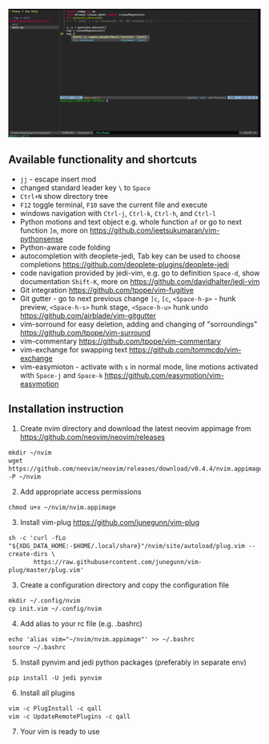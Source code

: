 
![alt text](screen.png)

## Available functionality and shortcuts

- `jj` - escape insert mod
- changed standard leader key `\` to `Space`
- `Ctrl+N` show directory tree
- `F12` toggle terminal, `F10` save the current file and execute
- windows navigation with `Ctrl-j`, `Ctrl-k`, `Ctrl-h`, and `Ctrl-l`
- Python motions and text object e.g. whole function `af` or go to next function `]m`, more on https://github.com/jeetsukumaran/vim-pythonsense
- Python-aware code folding
- autocompletion with deoplete-jedi, Tab key can be used to choose completions https://github.com/deoplete-plugins/deoplete-jedi 
- code navigation provided by jedi-vim, e.g. go to definition `Space-d`, show documentation `Shift-K`, more on 
https://github.com/davidhalter/jedi-vim
- Git integration https://github.com/tpope/vim-fugitive
- Git gutter - go to next previous change `]c`, `[c`, `<Space-h-p>` - hunk preview, `<Space-h-s>` hunk stage, `<Space-h-u>` hunk undo https://github.com/airblade/vim-gitgutter
- vim-sorround for easy deletion, adding and changing of "sorroundings"  https://github.com/tpope/vim-surround
- vim-commentary https://github.com/tpope/vim-commentary
- vim-exchange for swapping text https://github.com/tommcdo/vim-exchange
- vim-easymioton - activate with `s` in normal mode, line motions activated with `Space-j` and `Space-k` https://github.com/easymotion/vim-easymotion


## Installation instruction

1. Create nvim directory and download the latest neovim appimage from https://github.com/neovim/neovim/releases

```
mkdir ~/nvim
wget https://github.com/neovim/neovim/releases/download/v0.4.4/nvim.appimage -P ~/nvim
```
2. Add appropriate access permissions
```
chmod u+x ~/nvim/nvim.appimage
```
3. Install vim-plug https://github.com/junegunn/vim-plug

```
sh -c 'curl -fLo "${XDG_DATA_HOME:-$HOME/.local/share}"/nvim/site/autoload/plug.vim --create-dirs \
       https://raw.githubusercontent.com/junegunn/vim-plug/master/plug.vim'
```
3. Create a configuration directory and copy the configuration file
   
```
mkdir ~/.config/nvim
cp init.vim ~/.config/nvim
```
4. Add alias to your rc file (e.g. .bashrc)

```
echo 'alias vim="~/nvim/nvim.appimage"' >> ~/.bashrc
source ~/.bashrc
```
5. Install pynvim and jedi python packages (preferably in separate env)
```
pip install -U jedi pynvim
```
6. Install all plugins
```
vim -c PlugInstall -c qall
vim -c UpdateRemotePlugins -c qall 
```
7. Your vim is ready to use
